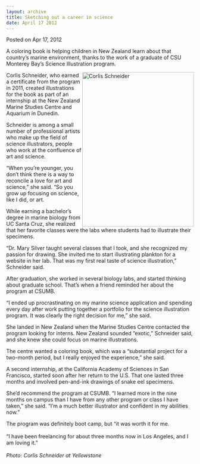 ```yaml
---
layout: archive
title: Sketching out a career in science
date: April 17 2012
---
```





<span class="date">Posted on Apr 17, 2012    </span>
<p>A coloring book is helping children in New Zealand learn about
that country&#x2019;s marine environment, thanks to the work of a graduate
of CSU Monterey Bay&#x2019;s Science Illustration program.</p>
<p><img alt="Corlis Schneider" src="http://news.csumb.edu/sites/default/files/65/attachments/news/images/corlis_small.jpg" style="float:right; width:300px; height:415px">Corlis Schneider,
who earned a certificate from the program in 2011, created
illustrations for the book as part of an internship at the New
Zealand Marine Studies Centre and Aquarium in Dunedin.</img></p>
<p>Schneider is among a small number of professional artists who
make up the field of science illustrators, people who work at the
confluence of art and science.</p>
<p>&#x201C;When you&#x2019;re younger, you don&#x2019;t think there is a way to
reconcile a love for art and science,&#x201D; she said. &#x201C;So you grow up
focusing on science, like I did, or art.</p>
<p>While earning a bachelor&#x2019;s degree in marine biology from UC
Santa Cruz, she realized that her favorite classes were the labs
where students had to illustrate their specimens.</p>
<p>&#x201C;Dr. Mary Silver taught several classes that I took, and she
recognized my passion for drawing. She invited me to start
illustrating plankton for a website in her lab. That was my first
real taste of science illustration,&#x201D; Schneider said.</p>
<p>After graduation, she worked in several biology labs, and
started thinking about graduate school. That&#x2019;s when a friend
reminded her about the program at CSUMB.</p>
<p>&#x201C;I ended up procrastinating on my marine science application and
spending every day after work putting together a portfolio for the
science illustration program. It was clearly the right decision for
me,&#x201D; she said.</p>
<p>She landed in New Zealand when the Marine Studies Centre
contacted the program looking for interns. New Zealand sounded
&#x201C;exotic,&#x201D; Schneider said, and she knew she could focus on marine
illustrations.</p>
<p>The centre wanted a coloring book, which was a &#x201C;substantial
project for a two-month period, but I really enjoyed the
experience,&#x201D; she said.</p>
<p>A second internship, at the California Academy of Sciences in
San Francisco, started soon after her return to the U.S. That one
lasted three months and involved pen-and-ink drawings of snake eel
specimens.</p>
<p>She&#x2019;d recommend the program at CSUMB. &#x201C;I learned more in the
nine months on campus than I have from any other program or class I
have taken,&#x201D; she said. &#x201C;I&#x2019;m a much better illustrator and confident
in my abilities now.&#x201D;</p>
<p>The program was definitely boot camp, but &#x201C;it was worth it for
me.<br>
<br>
&#x201C;I have been freelancing for about three months now in Los Angeles,
and I am loving it.&#x201D;<br>
<br>
<em>Photo: Corlis Schneider at Yellowstone</em></br></br></br></br></p>
<p><br>
&#xA0;</br></p>





